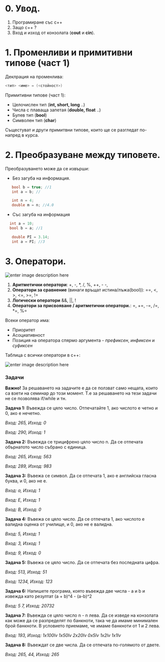 


<h1>0. Увод.</h1>


 1. Програмиране със c++
 2. Защо c++ ?
 3. Вход и изход от конзолата (**cout** и **cin**).
 

<h1 id="">1. Променливи и примитивни типове (част 1)</h1>
Деклрация на променлива:

```c++
<тип> <име> = (<стойност>)
```
Примитивни типове (част 1):

 - Целочислен тип (**int, short, long** ..)
  - Числа с плаваща запетая (**double, float** ..)
   - Булев тип (**bool**)
   - Символен тип (**char**)
   
Същестуват и други примитвни типове, които ще се разгледат по-напред в курса.

<h1>2. Преобразуване между типовете.</h1>
Преобразуването може да се извърши:

 - Без загуба на информация.
 ```c++
	bool b = true; //1
	int a = b; // 
```
 ```c++
	int n = 4; 
	double m = n; //4.0 
```
 - Със загуба на информация
  ```c++
	int a = 10;
	bool b = a; //1 
```
 ```c++
	double PI = 3.14;
	int a = PI; //3
```
<h1>3. Оператори.</h1>

![enter image description here](https://i.ibb.co/6BDQwMJ/op.png)

1. **Аритметични оператори**:
+, -, *, /, %, ++, - -,
2. **Оператори за сравнение** (винаги връщат истина/лъжа(bool)):
==, <, >, <=, >=, !=
3. **Логически оператори**
	&&, ||, !  
4. **Оператори за присвояване / аритметични оператори.**:
=, +=, -=, /=, *=, %=

Всеки оператор има:
-   Приоритет
-   Асоциативност
-   Позиция на оператора спярмо аргумента -  _префиксен_,  _инфиксен_  и  _суфиксен_

Таблица с всички оператори в c++:

![enter image description here](https://i.stack.imgur.com/u3q2E.png)

<h3>Задачи</h3>

**Важно!** За решаването на задачите е да се ползват само нещата, които са взети на семинар до този момент. Т.е за решаването на тези задачи не се позволява if/while и тн.

**Задача 1:** Въвежда се цяло число. Отпечатайте 1, ако числото е четно и 0, ако е нечетно.

*Вход: 265, Изход: 0*

*Вход: 290, Изход: 1*

**Задача 2:** Въвежда се трицифрено цяло число n. Да се отпечата обърнатото число събрано с единица.

*Вход: 265, Изход: 563*

*Вход: 289, Изход: 983*

**Задача 3:**  Въвежа се символ. Да се отпечата 1, ако е английска гласна буква, и 0, ако не е.

*Вход: а, Изход: 1*

*Вход: Е, Изход: 1*

*Вход: В, Изход: 0*


**Задача 4:**  Въвежа се цяло число. Да се отпечата 1, ако числото е валидна оценка от училище, и 0, ако не е валидна.

*Вход: 5, Изход: 1*

*Вход: 3, Изход: 1*

*Вход: 9, Изход: 0*

**Задача 5:**  Въвежа се цяло число. Да се отпечата без последната цифра.

*Вход: 513, Изход: 51*

*Вход: 1234, Изход: 123*


**Задача 6:**  Напишете програма, която въвежда две числа - a и b и извежда като резултат (a + b)^4 - (a-b)^2


*Вход: 5 7, Изход: 20732*

**Задача 7:** 
Въвежда се цяло число n - n лева. Да се изведе на конзолата как може да се разпределят по банкноти, така че да имаме минимален брой банкноти.
В условието приемаме, че имаме банкноти от 1 и 2 лева.


*Вход: 193, Изход: 1x100lv 1x50lv 2x20lv 0x5lv 1x2lv 1x1lv*

**Задача 8:** Въвеждат се две числа. Да се отпечата по-голямото от двете.

*Вход: 265, 44, Изход: 265*

